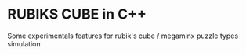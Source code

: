 # RUBIKS CUBE in C++

Some experimentals features for rubik's cube / megaminx puzzle types simulation
